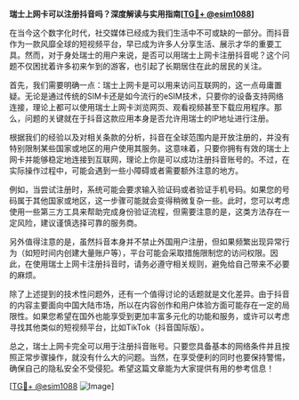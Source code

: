 **瑞士上网卡可以注册抖音吗？深度解读与实用指南[[TG💪+ @esim1088](https://t.me/s/esim1088)]**

在当今这个数字化时代，社交媒体已经成为我们生活中不可或缺的一部分。而抖音作为一款风靡全球的短视频平台，早已成为许多人分享生活、展示才华的重要工具。然而，对于身处瑞士的用户来说，是否可以用瑞士上网卡注册抖音呢？这个问题不仅困扰着许多初来乍到的游客，也引起了长期居住在此的居民的关注。

首先，我们需要明确一点：瑞士上网卡是可以用来访问互联网的，这一点毋庸置疑。无论是通过传统的SIM卡还是如今流行的eSIM技术，只要你的设备支持网络连接，理论上都可以使用瑞士上网卡浏览网页、观看视频甚至下载应用程序。那么，问题的关键就在于抖音这款应用本身是否允许用瑞士的IP地址进行注册。

根据我们的经验以及对相关条款的分析，抖音在全球范围内是开放注册的，并没有特别限制某些国家或地区的用户使用其服务。这意味着，只要你拥有有效的瑞士上网卡并能够稳定地连接到互联网，理论上你是可以成功注册抖音账号的。不过，在实际操作过程中，可能会遇到一些小障碍或者需要额外注意的地方。

例如，当尝试注册时，系统可能会要求输入验证码或者验证手机号码。如果您的号码属于其他国家或地区，这一步骤可能就会变得稍微复杂一些。此时，您可以考虑使用一些第三方工具来帮助完成身份验证流程，但需要注意的是，这类方法存在一定风险，建议谨慎选择可靠的服务商。

另外值得注意的是，虽然抖音本身并不禁止外国用户注册，但如果频繁出现异常行为（如短时间内创建大量账户等），平台可能会采取措施限制您的访问权限。因此，在使用瑞士上网卡注册抖音时，请务必遵守相关规则，避免给自己带来不必要的麻烦。

除了上述提到的技术性问题外，还有一个值得讨论的话题就是文化差异。由于抖音的内容主要面向中国大陆市场，所以在内容创作和用户体验方面可能存在一定的局限性。如果您希望在国外也能享受到更加丰富多元化的功能和服务，或许可以考虑寻找其他类似的短视频平台，比如TikTok（抖音国际版）。

总之，瑞士上网卡完全可以用于注册抖音账号。只要您具备基本的网络条件并且按照正常步骤操作，就没有什么大的问题。当然，在享受便利的同时也要保持警惕，确保自己的隐私安全不受侵犯。希望这篇文章能为大家提供有用的参考信息！

[[TG💪+ @esim1088](https://t.me/s/esim1088) ![Image](https://i.postimg.cc/4NQfJmqS/Snipaste-2025-05-13-00-14-12.png)]